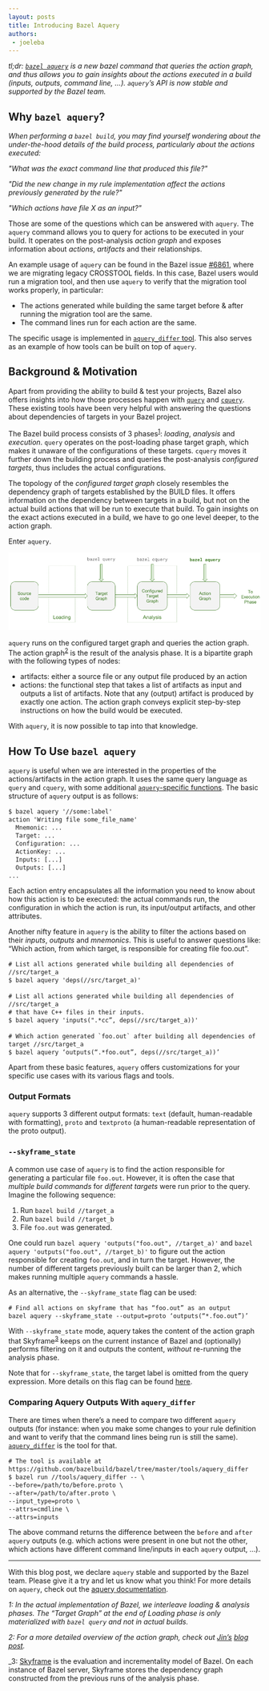 ```yaml
---
layout: posts
title: Introducing Bazel Aquery
authors:
 - joeleba
---
```


_tl;dr: [`bazel aquery`](https://docs.bazel.build/versions/master/aquery.html) is a new bazel command that queries the action graph, and thus allows you to gain insights about the actions executed in a build (inputs, outputs, command line, …).
`aquery`’s API is now stable and supported by the Bazel team._

## Why `bazel aquery`?

_When performing a `bazel build`, you may find yourself wondering about the under-the-hood details of the build process, particularly about the actions executed:_

_"What was the exact command line that produced this file?"_

_"Did the new change in my rule implementation affect the actions previously generated by the rule?"_

_"Which actions have file X as an input?"_

Those are some of the questions which can be answered with `aquery`. The `aquery` command allows you to query for actions to be executed in your build. It operates on the post-analysis _action graph_ and exposes information about _actions_, _artifacts_ and their relationships.

An example usage of `aquery` can be found in the Bazel issue [#6861](https://github.com/bazelbuild/bazel/issues/6861), where we are migrating legacy CROSSTOOL fields. In this case, Bazel users would run a migration tool, and then use `aquery` to verify that the migration tool works properly, in particular:

- The actions generated while building the same target before & after running the migration tool are the same.
- The command lines run for each action are the same.

The specific usage is implemented in [`aquery_differ` tool](https://github.com/bazelbuild/bazel/blob/master/tools/aquery_differ/aquery_differ.py). This also serves as an example of how tools can be built on top of `aquery`.

## Background & Motivation

Apart from providing the ability to build & test your projects, Bazel also offers insights into how those processes happen with [`query`](https://docs.bazel.build/versions/master/query-how-to.html) and [`cquery`](https://docs.bazel.build/versions/master/cquery.html). These existing tools have been very helpful with answering the questions about dependencies of targets in your Bazel project.

The Bazel build process consists of 3 phases<sup>[1](#footnote1)</sup>: _loading_, _analysis_ and _execution_. `query` operates on the post-loading phase target graph, which makes it unaware of the configurations of these targets. `cquery` moves it further down the building process and queries the post-analysis _configured targets_, thus includes the actual configurations.

The topology of the _configured target graph_ closely resembles the dependency graph of targets established by the BUILD files. It offers information on the dependency between targets in a build, but not on the actual build actions that will be run to execute that build. To gain insights on the exact actions executed in a build, we have to go one level deeper, to the action graph.

Enter `aquery`.

![bazel queries and phases](/assets/bazel-queries.png)

`aquery` runs on the configured target graph and queries the action graph. The action graph<sup>[2](#footnote2)</sup> is the result of the analysis phase. It is a bipartite graph with the following types of nodes:

- artifacts: either a source file or any output file produced by an action
- actions: the functional step that takes a list of artifacts as input and outputs a list of artifacts. Note that any (output) artifact is produced by exactly one action. The action graph conveys explicit step-by-step instructions on how the build would be executed.

With `aquery`, it is now possible to tap into that knowledge.

## How To Use `bazel aquery`

`aquery` is useful when we are interested in the properties of the actions/artifacts in the action graph. It uses the same query language as `query` and `cquery`, with some additional [`aquery`-specific functions](https://docs.bazel.build/versions/master/aquery.html#functions). The basic structure of `aquery` output is as follows:

```
$ bazel aquery '//some:label'
action 'Writing file some_file_name'
  Mnemonic: ...
  Target: ...
  Configuration: ...
  ActionKey: ...
  Inputs: [...]
  Outputs: [...]
...
```

Each action entry encapsulates all the information you need to know about how this action is to be executed: the actual commands run, the configuration in which the action is run, its input/output artifacts, and other attributes.

Another nifty feature in `aquery` is the ability to filter the actions based on their _inputs_, _outputs_ and _mnemonics_. This is useful to answer questions like: “Which action, from which target, is responsible for creating file foo.out”.

```
# List all actions generated while building all dependencies of //src/target_a
$ bazel aquery 'deps(//src/target_a)'

# List all actions generated while building all dependencies of //src/target_a
# that have C++ files in their inputs.
$ bazel aquery 'inputs(".*cc”, deps(//src/target_a))'

# Which action generated `foo.out` after building all dependencies of target //src/target_a
$ bazel aquery ‘outputs(“.*foo.out”, deps(//src/target_a))’
```

Apart from these basic features, `aquery` offers customizations for your specific use cases with its various flags and tools.

### Output Formats
`aquery` supports 3 different output formats: `text` (default, human-readable with formatting), `proto` and `textproto` (a human-readable representation of the proto output).

### `--skyframe_state`
A common use case of `aquery` is to find the action responsible for generating a particular file `foo.out`. However, it is often the case that _multiple build commands_ for _different targets_ were run prior to the query. Imagine the following sequence:

1. Run `bazel build //target_a`
2. Run `bazel build //target_b`
3. File `foo.out` was generated.

One could run `bazel aquery 'outputs("foo.out", //target_a)'` and `bazel aquery 'outputs("foo.out", //target_b)'` to figure out the action responsible for creating `foo.out`, and in turn the target. However, the number of different targets previously built can be larger than 2, which makes running multiple `aquery` commands a hassle.

As an alternative, the `--skyframe_state` flag can be used:

```
# Find all actions on skyframe that has “foo.out” as an output
bazel aquery --skyframe_state --output=proto ‘outputs(“*.foo.out”)’
```

With `--skyframe_state` mode, aquery takes the content of the action graph that Skyframe<sup>[3](#footnote3)</sup> keeps on the current instance of Bazel and (optionally) performs filtering on it and outputs the content, _without_ re-running the analysis phase.

Note that for `--skyframe_state`, the target label is omitted from the query expression. More details on this flag can be found [here](https://docs.bazel.build/versions/master/aquery.html#skyframe-state).

### Comparing Aquery Outputs With `aquery_differ`

There are times when there’s a need to compare two different `aquery` outputs (for instance: when you make some changes to your rule definition and want to verify that the command lines being run is still the same). [`aquery_differ`](https://docs.bazel.build/versions/master/aquery.html#diff-tool) is the tool for that.

```
# The tool is available at https://github.com/bazelbuild/bazel/tree/master/tools/aquery_differ
$ bazel run //tools/aquery_differ -- \
--before=/path/to/before.proto \
--after=/path/to/after.proto \
--input_type=proto \
--attrs=cmdline \
--attrs=inputs
```

The above command returns the difference between the `before` and `after` `aquery` outputs (e.g. which actions were present in one but not the other, which actions have different command line/inputs in each `aquery` output, ...). 

---

With this blog post, we declare `aquery` stable and supported by the Bazel team. Please give it a try and let us know what you think! For more details on `aquery`, check out the [aquery documentation](https://docs.bazel.build/versions/master/aquery.html).

_<a name="footnote1">1</a>: In the actual implementation of Bazel, we interleave _loading & analysis_ phases. The “Target Graph” at the end of Loading phase is only materialized with `bazel query` and not in actual builds._

_<a name="footnote2">2</a>: For a more detailed overview of the action graph, check out [Jin’s](https://github.com/jin) [blog post](https://jin.crypt.sg/articles/bazel-action-graph.html)._

_<a name="footnote3">3</a>: [Skyframe](https://bazel.build/designs/skyframe.html) is the evaluation and incrementality model of Bazel. On each instance of Bazel server, Skyframe stores the dependency graph constructed from the previous runs of the analysis phase.
